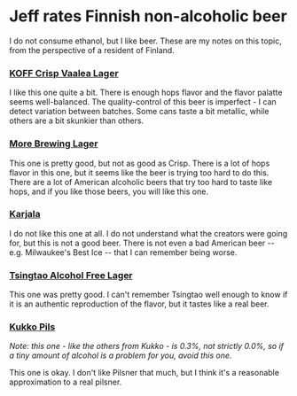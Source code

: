 # Jeff rates Finnish non-alcoholic beer

I do not consume ethanol, but I like beer.
These are my notes on this topic, from the perspective of a resident of Finland.

### [KOFF Crisp Vaalea Lager](https://www.carlsberggroup.com/products/koff/koff-crisp-vaalea-lager)

I like this one quite a bit.  There is enough hops flavor and the flavor palatte seems well-balanced.
The quality-control of this beer is imperfect - I can detect variation between batches.
Some cans taste a bit metallic, while others are a bit skunkier than others.

### [More Brewing Lager](https://www.hartwall.fi/yritys/uutiset/2021/hartwallin-uusi-olutbrandi-more-brewing-on-alkoholittomana-syntynyt/)

This one is pretty good, but not as good as Crisp.
There is a lot of hops flavor in this one, but it seems like the beer is trying too hard to do this.
There are a lot of American alcoholic beers that try too hard to taste like hops, and if you like those beers, you will like this one.

### [Karjala](https://www.hartwall.fi/juomat/oluet/karjala/karjala-00/)

I do not like this one at all.
I do not understand what the creators were going for, but this is not a good beer.
There is not even a bad American beer -- e.g. Milwaukee's Best Ice -- that I can remember being worse.

### [Tsingtao Alcohol Free Lager](https://www.alko.fi/en/products/708554/Tsingtao-Alcohol-Free-Lager/)

This one was pretty good.
I can't remember Tsingtao well enough to know if it is an authentic reproduction of the flavor, but it tastes like a real beer.

### [Kukko Pils](https://laitilan.com/en/tuote/kukko-pils-alcohol-free/)

_Note: this one - like the others from Kukko - is 0.3%, not strictly 0.0%, so if a tiny amount of alcohol is a problem for you, avoid this one._

This one is okay.  I don't like Pilsner that much, but I think it's a reasonable approximation to a real pilsner.
